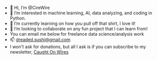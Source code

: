 - 👋 Hi, I’m @CireWire
- 👀 I’m interested in machine learning, AI, data analyzing, and coding in Python.
- 🌱 I’m currently learning on how you pull off that shirt, I love it!
- 💞️ I’m looking to collaborate on any fun project that I can learn from!
- You can email me below for freelance data science/analysis work
- 📫 dreaded.sushi@gmail.com
- I won't ask for donations, but all I ask is if you can subscribe to my newsletter, [Caught On Wires](https://www.caughtonwires.substack.com)

<!---
CireWire/CireWire is a ✨ special ✨ repository because its `README.md` (this file) appears on your GitHub profile.
You can click the Preview link to take a look at your changes.
--->
